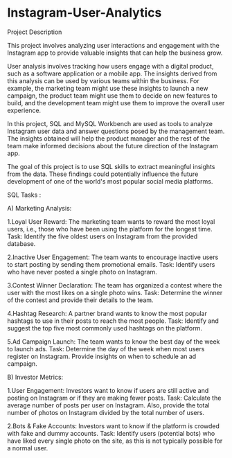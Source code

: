 # Instagram-User-Analytics
Project Description

This project involves analyzing user interactions and engagement with the Instagram app to provide valuable insights that can help the business grow.

User analysis involves tracking how users engage with a digital product, such as a software application or a mobile app. The insights derived from this analysis can be used by various teams within the business. For example, the marketing team might use these insights to launch a new campaign, the product team might use them to decide on new features to build, and the development team might use them to improve the overall user experience.

In this project, SQL and MySQL Workbench are used as tools to analyze Instagram user data and answer questions posed by the management team. The insights obtained will help the product manager and the rest of the team make informed decisions about the future direction of the Instagram app.

The goal of this project is to use SQL skills to extract meaningful insights from the data. These findings could potentially influence the future development of one of the world's most popular social media platforms.

SQL Tasks :

A) Marketing Analysis:

1.Loyal User Reward: The marketing team wants to reward the most loyal users, i.e., those who have been using the platform for the longest time.
Task: Identify the five oldest users on Instagram from the provided database.

2.Inactive User Engagement: The team wants to encourage inactive users to start posting by sending them promotional emails.
Task: Identify users who have never posted a single photo on Instagram.

3.Contest Winner Declaration: The team has organized a contest where the user with the most likes on a single photo wins.
Task: Determine the winner of the contest and provide their details to the team.

4.Hashtag Research: A partner brand wants to know the most popular hashtags to use in their posts to reach the most people.
Task: Identify and suggest the top five most commonly used hashtags on the platform.

5.Ad Campaign Launch: The team wants to know the best day of the week to launch ads.
Task: Determine the day of the week when most users register on Instagram. Provide insights on when to schedule an ad campaign.

B) Investor Metrics:

1.User Engagement: Investors want to know if users are still active and posting on Instagram or if they are making fewer posts.
Task: Calculate the average number of posts per user on Instagram. Also, provide the total number of photos on Instagram divided by the total number of users.

2.Bots & Fake Accounts: Investors want to know if the platform is crowded with fake and dummy accounts.
Task: Identify users (potential bots) who have liked every single photo on the site, as this is not typically possible for a normal user.
